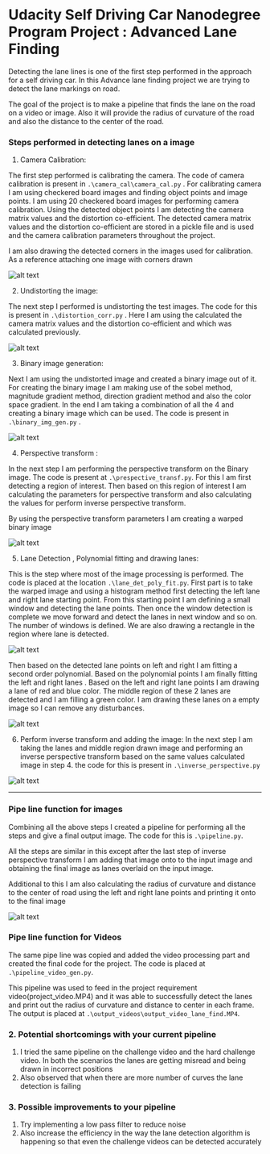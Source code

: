 # **Udacity Self Driving Car Nanodegree Program Project : Advanced Lane Finding** Detecting the lane lines is one of the first step performed in the approach for a self driving car. In this Advance lane finding project we are trying to detect the lane markings on road.The goal of the project is to make a pipeline that finds the lane on the road on a video or image. Also it will provide the radius of curvature of the road and also the distance to the center of the road.[//]: # (Image References)### Steps performed in detecting lanes on a image1. Camera Calibration: The first step performed is calibrating the camera. The code of camera calibration is present in `.\camera_cal\camera_cal.py` . For calibrating camera I am using checkered board images and finding object points and image points. I am using 20 checkered board images for performing camera calibration. Using the detected object points I am detecting the camera matrix values and the distortion co-efficient. The detected camera matrix values and the distortion co-efficient are stored in a pickle file and is used and the camera calibration parameters throughout the project.I am also drawing the detected corners in the images used for calibration. As a reference attaching one image with corners drawn[image1]: ./camera_cal/corners_found8.jpg "Camera Calibration with corners drawn"![alt text][image1]2. Undistorting the image:The next step I performed is undistorting the test images. The code for this is present in `.\distortion_corr.py` . Here I am using the calculated the camera matrix values and the distortion co-efficient and which was calculated previously.[image2]: ./output_images/Undistorted_test1.jpg "Undistorted Image"![alt text][image2]3. Binary image generation:Next I am using the undistorted image and created a binary image out of it. For creating the binary image I am making use of the sobel method, magnitude gradient method, direction gradient method and also the color space gradient. In the end I am taking a combination of all the 4 and creating a binary image which can be used. The code is present in  `.\binary_img_gen.py` . [image3]: ./output_images/CombinedColorGrad_test1.jpg "Binary gradient Image"![alt text][image3]4. Perspective transform :In the next step I am performing the perspective transform on the Binary image. The code is present at `.\prespective_transf.py`. For this I am first detecting a region of interest.  Then based on this region of interest I am calculating the parameters for perspective transform and also calculating the values for perform inverse perspective transform. By using the perspective transform parameters I am creating a warped binary image[image4]: ./output_images/Warped_test1.jpg "Warped Image"![alt text][image4]5. Lane Detection , Polynomial fitting and drawing lanes:This is the step where most of the image processing is performed. The code is placed at the location `.\lane_det_poly_fit.py`.First part is to take the warped image and using a histogram method first detecting the left lane and right lane starting point. From this starting point I am defining a small window and detecting the lane points. Then once the window detection is complete we move forward and detect the lanes in next window and so on. The number of windows is defined. We are also drawing a rectangle in the region where lane is detected. [image5]: ./output_images/Lane_Detec_slide_test1.jpg "Sliding windows lane detection"![alt text][image5]Then based on the detected lane points on left and right I am fitting a second order polynomial. Based on the polynomial points I am  finally fitting the left and right lanes . Based on the left and right lane points I am drawing a lane of red and blue color. The middle region of these 2 lanes are detected and I am filling a green color. I am drawing these lanes on a empty image so I can remove any disturbances.[image6]: ./output_images/Lane_Detec_warp_test1.jpg "Lane drawing on warped image"![alt text][image6]6. Perform inverse transform and adding the image:In the next step I am taking the lanes and middle region drawn image and performing an inverse perspective transform based on the same values calculated image in step 4. the code for this is present in `.\inverse_perspective.py`[image7]: ./output_images/Lane_Detec_Unwarpped_test1.jpg " Unwarped image with lanes"![alt text][image7]---### Pipe line function for imagesCombining all the above steps I created a pipeline for performing all the  steps and give a final output image. The code for this is  `.\pipeline.py`.All the steps are similar in this except after the last step of inverse perspective transform I am adding that image onto to the input image and obtaining the final image as lanes overlaid on the input image. Additional to this I am also calculating the radius of curvature and distance to the center of road using the left and right lane points and printing it onto to the final image[image8]: ./output_images/Lane_det_final_test1.jpg " Final output image"![alt text][image8]### Pipe line function for VideosThe same pipe line was copied and added the video processing part and created the final code for the project. The code is placed at  `.\pipeline_video_gen.py`.This pipeline was used to feed in the project requirement video(project_video.MP4) and it was able to successfully detect the lanes and print out the radius of curvature and distance to center in each frame. The output is placed at  `.\output_videos\output_video_lane_find.MP4`.### 2. Potential shortcomings with your current pipeline1) I tried the same pipeline on the challenge video and  the hard challenge video. In both the scenarios the lanes are getting misread and being drawn in incorrect positions2) Also observed that when there are more number of curves the lane detection is failing### 3. Possible improvements to your pipeline1. Try implementing a low pass filter to reduce noise2. Also increase the efficiency in the way the lane detection algorithm is happening so that even the challenge videos can be detected accurately